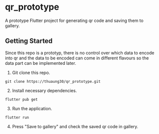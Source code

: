 # qr_prototype

A prototype Flutter project for generating qr code and saving them to gallery.

## Getting Started

Since this repo is a prototyp, there is no control over which data to encode into qr and the data to be encoded can come in different flavours so the data part can be implemented later.

1. Git clone this repo.

`git clone https://thuaung30/qr_prototype.git`

2. Install necessary dependencies.

`flutter pub get`

3. Run the application.

`flutter run`

4. Press "Save to gallery" and check the saved qr code in gallery.
